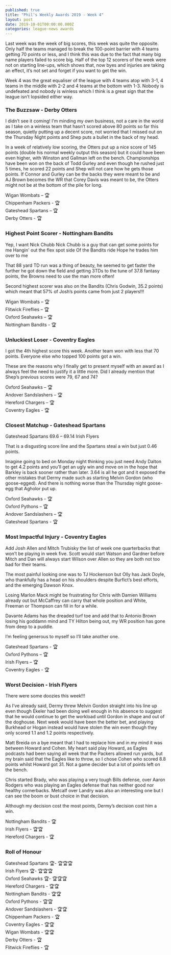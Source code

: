 ```yaml
---
published: true
title: "Phil's Weekly Awards 2019 - Week 4"
layout: post
date: 2019-10-01T00:00:00.000Z
categories: league-news awards
---
```


Last week was the week of big scores, this week was quite the opposite. Only half the teams managed to break the 100-point barrier with 4 teams getting 70 points or less, and I think this was due to the fact that many big name players failed to score big. Half of the top 12 scorers of the week were not on starting line-ups, which shows that, now byes and injuries are taking an effect, it’s not set and forget if you want to get the win.

Week 4 was the great equaliser of the league with 4 teams atop with 3-1, 4 teams in the middle with 2-2 and 4 teams at the bottom with 1-3. Nobody is undefeated and nobody is winless which I think is a great sign that the league isn’t lopsided either way.

### The Buzzsaw - Derby Otters

I didn’t see it coming! I’m minding my own business, not a care in the world as I take on a winless team that hasn’t scored above 80 points so far this season, quietly putting up a decent score, not worried that I missed out on the Thursday Night points and Shep puts a bullet in the back of my head. 

In a week of relatively low scoring, the Otters put up a nice score of 145 points (double his normal weekly output this season) but it could have been even higher, with Winston and Gallman left on the bench. Championships have been won on the back of Todd Gurley and even though he rushed just 5 times, he scored 22 points and Shep will not care how he gets those points. If Connor and Gurley can be the backs they were meant to be and AJ Brown becomes the WR that Corey Davis was meant to be, the Otters might not be at the bottom of the pile for long.

Wigan Wombats – 🏆  
Chippenham Packers - 🏆  
Gateshead Spartans – 🏆  
Derby Otters - 🏆

### Highest Point Scorer - Nottingham Bandits

Yep, I want Nick Chubb
Nick Chubb is a guy that can get some points for me
Hangin' out the flex spot side
Of the Bandits ride
Hope he trades him over to me

That 88 yard TD run was a thing of beauty, he seemed to get faster the further he got down the field and getting 3TDs to the tune of 37.8 fantasy points, the Browns need to use the man more often!

Second highest scorer was also on the Bandits (Chris Godwin, 35.2 points) which meant that 57% of Josh’s points came from just 2 players!!!

Wigan Wombats – 🏆  
Flitwick Fireflies – 🏆  
Oxford Seahawks – 🏆  
Nottingham Bandits - 🏆

### Unluckiest Loser - Coventry Eagles

I got the 4th highest score this week. Another team won with less that 70 points. Everyone else who topped 100 points got a win.

These are the reasons why I finally get to present myself with an award as I always feel the need to justify it a little more. Did I already mention that Shep’s previous scores were 79, 67 and 74?
 
Oxford Seahawks – 🏆  
Andover Sandslashers – 🏆  
Hereford Chargers – 🏆  
Coventry Eagles - 🏆

### Closest Matchup - Gateshead Spartans

Gateshead Spartans 69.6 – 69.14 Irish Flyers

That is a disgusting score line and the Spartans steal a win but just 0.46 points. 

Imagine going to bed on Monday night thinking you just need Andy Dalton to get 4.2 points and you’ll get an ugly win and move on in the hope that Barkley is back sooner rather than later. 3.64 is all he got and it exposed the other mistakes that Dermy made such as starting Melvin Gordon (who goose-egged). And there is nothing worse than the Thursday night goose-egg that Agholor put up. 

Oxford Seahawks - 🏆   
Oxford Pythons – 🏆   
Andover Sandslashers – 🏆   
Gateshead Spartans - 🏆

### Most Impactful Injury - Coventry Eagles

Add Josh Allen and Mitch Trubisky the list of week one quarterbacks that won’t be playing in week five. Scott would start Watson and Gardner before Mitch and Dan will always start Wilson over Allen so they are both not too bad for their teams.

The most painful looking one was to TJ Hockenson but Olly has Jack Doyle, who thankfully has a head on his shoulders despite Burfict’s best efforts, and the emerging Dawson Knox.

Losing Marlon Mack might be frustrating for Chris with Damien Williams already out but McCaffrey can carry that whole position and White, Freeman or Thompson can fill in for a while.

Davante Adams has the dreaded turf toe and add that to Antonio Brown losing his goddamn mind and TY Hilton being out, my WR position has gone from deep to a puddle.

I’m feeling generous to myself so I’ll take another one.

Gateshead Spartans - 🏆  
Oxford Pythons – 🏆  
Irish Flyers – 🏆  
Coventry Eagles - 🏆

### Worst Decision - Irish Flyers

There were some doozies this week!!!

As I’ve already said, Dermy threw Melvin Gordon straight into his line up even though Ekeler had been doing well enough in his absence to suggest that he would continue to get the workload until Gordon in shape and out of the doghouse. Next week would have been the better bet, and playing Burkhead or Hogan instead would have stolen the win even though they only scored 1.1 and 1.2 points respectively.

Matt Breida on a bye meant that I had to replace him and in my mind it was between Howard and Cohen. My heart said play Howard, as Eagles podcasts had been saying all week that the Packers allowed run yards, but my brain said that the Eagles like to throw, so I chose Cohen who scored 8.8 points whilst Howard got 31. Not a game decider but a lot of points left on the bench.

Chris started Brady, who was playing a very tough Bills defense, over Aaron Rodgers who was playing an Eagles defense that has neither good nor healthy cornerbacks. Metcalf over Landry was also an interesting one but I can see the boom or bust choice in that decision.

Although my decision cost the most points, Dermy’s decision cost him a win.

Nottingham Bandits - 🏆  
Irish Flyers - 🏆🏆  
Hereford Chargers - 🏆

### Roll of Honour

Gateshead Spartans 🏆- 🏆🏆🏆  
Irish Flyers 🏆- 🏆🏆🏆  
Oxford Seahawks 🏆- 🏆🏆🏆  
Hereford Chargers - 🏆🏆  
Nottingham Bandits - 🏆🏆  
Oxford Pythons - 🏆🏆  
Andover Sandslashers - 🏆🏆  
Chippenham Packers - 🏆  
Coventry Eagles - 🏆🏆  
Wigan Wombats - 🏆🏆  
Derby Otters - 🏆  
Flitwick Fireflies - 🏆
